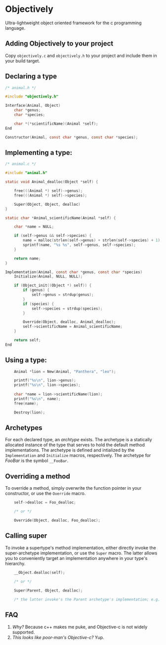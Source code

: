 Objectively
===
Ultra-lightweight object oriented framework for the c programming language.

Adding Objectively to your project
---
Copy `objectively.c` and `objectively.h` to your project and include them in your build target.

Declaring a type
---
```c
/* animal.h */

#include "objectively.h"

Interface(Animal, Object)
	char *genus;
	char *species;

	char *(*scientificName)(Animal *self);
End

Constructor(Animal, const char *genus, const char *species);
```

Implementing a type:
---
```c
/* animal.c */

#include "animal.h"

static void Animal_dealloc(Object *self) {

	free(((Animal *) self)->genus);
	free(((Animal *) self)->species);

	Super(Object, Object, dealloc)
}

static char *Animal_scientificName(Animal *self) {

	char *name = NULL;

	if (self->genus && self->species) {
		name = malloc(strlen(self->genus) + strlen(self->species) + 1);
		sprintf(name, "%s %s", self->genus, self->species);
	}

	return name;
}

Implementation(Animal, const char *genus, const char *species)
	Initialize(Animal, NULL, NULL);

	if (Object_init((Object *) self)) {
		if (genus) {
			self->genus = strdup(genus);
		}
		if (species) {
			self->species = strdup(species);
		}

		Override(Object, dealloc, Animal_dealloc);
		self->scientificName = Animal_scientificName;
	}

	return self;
End
```

Using a type:
---
```c
	Animal *lion = New(Animal, "Panthera", "leo");

	printf("%s\n", lion->genus);
	printf("%s\n", lion->species);
	
	char *name = lion->scientificName(lion);
	printf("%s\n", name);
	free(name);

	Destroy(lion);
```

Archetypes
---
For each declared type, an _archtype_ exists. The archetype is a statically allocated instance of the type that serves to hold the default method implementations. The archetype is defined and intialized by the `Implementation` and `Initialize` macros, respectively. The archetype for _FooBar_ is the symbol `__FooBar`.

Overriding a method
---
To override a method, simply overwrite the function pointer in your constructor, or use the `Override` macro.

```c
	self->dealloc = Foo_dealloc;

	/* or */

	Override(Object, dealloc, Foo_dealloc);
```

Calling super
---
To invoke a supertype's method implementation, either directly invoke the super-archetype implementation, or use the `Super` macro. The latter allows you to conveniently target an implementation anywhere in your type's hierarchy.

```c
	__Object.dealloc(self);
	
	/* or */

	Super(Parent, Object, dealloc);

	/* the latter invoke's the Parent archetype's implementation; e.g. Parent__dealloc */
```

FAQ
---
1. *Why?* Because c++ makes me puke, and Objective-c is not widely supported. 
1. *This looks like poor-man's Objective-c?* Yup.
